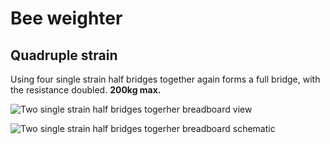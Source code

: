 # Bee weighter

## Quadruple strain

Using four single strain half bridges together again forms a full bridge,
with the resistance doubled. **200kg max.**

![Two single strain half bridges togerher breadboard
view](./docs/4-strain_bb.jpg)

![Two single strain half bridges togerher breadboard
schematic](./docs/4-strain_schem.jpg)
